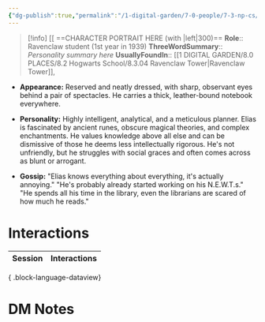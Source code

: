 ```yaml
---
{"dg-publish":true,"permalink":"/1-digital-garden/7-0-people/7-3-np-cs/elias-thorpe/","tags":["#person","hogwarts","student","ravenclaw","yr1"]}
---
```


>[!info] 
>[[ ==CHARACTER PORTRAIT HERE (with |left|300)==
>**Role**:: Ravenclaw student (1st year in 1939)
>**ThreeWordSummary**:: *Personality summary here*
>**UsuallyFoundIn**:: [[1 DIGITAL GARDEN/8.0 PLACES/8.2 Hogwarts School/8.3.04 Ravenclaw Tower\|Ravenclaw Tower]],

- **Appearance:** Reserved and neatly dressed, with sharp, observant eyes behind a pair of spectacles. He carries a thick, leather-bound notebook everywhere.
    
- **Personality:** Highly intelligent, analytical, and a meticulous planner. Elias is fascinated by ancient runes, obscure magical theories, and complex enchantments. He values knowledge above all else and can be dismissive of those he deems less intellectually rigorous. He's not unfriendly, but he struggles with social graces and often comes across as blunt or arrogant.
    
- **Gossip:** "Elias knows everything about everything, it's actually annoying." "He's probably already started working on his N.E.W.T.s." "He spends all his time in the library, even the librarians are scared of how much he reads."
    

# Interactions

| Session | Interactions |
| ------- | ------------ |

{ .block-language-dataview}

# DM Notes


